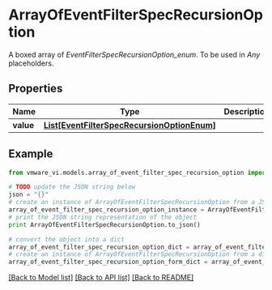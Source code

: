 # ArrayOfEventFilterSpecRecursionOption

A boxed array of *EventFilterSpecRecursionOption_enum*. To be used in *Any* placeholders. 

## Properties
Name | Type | Description | Notes
------------ | ------------- | ------------- | -------------
**value** | [**List[EventFilterSpecRecursionOptionEnum]**](EventFilterSpecRecursionOptionEnum.md) |  | 

## Example

```python
from vmware_vi.models.array_of_event_filter_spec_recursion_option import ArrayOfEventFilterSpecRecursionOption

# TODO update the JSON string below
json = "{}"
# create an instance of ArrayOfEventFilterSpecRecursionOption from a JSON string
array_of_event_filter_spec_recursion_option_instance = ArrayOfEventFilterSpecRecursionOption.from_json(json)
# print the JSON string representation of the object
print ArrayOfEventFilterSpecRecursionOption.to_json()

# convert the object into a dict
array_of_event_filter_spec_recursion_option_dict = array_of_event_filter_spec_recursion_option_instance.to_dict()
# create an instance of ArrayOfEventFilterSpecRecursionOption from a dict
array_of_event_filter_spec_recursion_option_form_dict = array_of_event_filter_spec_recursion_option.from_dict(array_of_event_filter_spec_recursion_option_dict)
```
[[Back to Model list]](../README.md#documentation-for-models) [[Back to API list]](../README.md#documentation-for-api-endpoints) [[Back to README]](../README.md)


